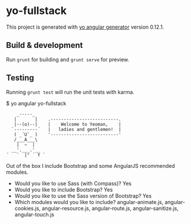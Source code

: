 # yo-fullstack

This project is generated with [yo angular generator](https://github.com/yeoman/generator-angular)
version 0.12.1.

## Build & development

Run `grunt` for building and `grunt serve` for preview.

## Testing

Running `grunt test` will run the unit tests with karma.

$ yo angular yo-fullstack
```
    _-----_
   |       |    .--------------------------.
   |--(o)--|    |    Welcome to Yeoman,    |
  `---------´   |   ladies and gentlemen!  |
   ( _´U`_ )    '--------------------------'
   /___A___\
    |  ~  |
  __'.___.'__
´   `  |° ´ Y `
```
Out of the box I include Bootstrap and some AngularJS recommended modules.

* Would you like to use Sass (with Compass)? Yes
* Would you like to include Bootstrap? Yes
* Would you like to use the Sass version of Bootstrap? Yes
* Which modules would you like to include? angular-animate.js, angular-cookies.js, angular-resource.js, angular-route.js, angular-sanitize.js, angular-touch.js
